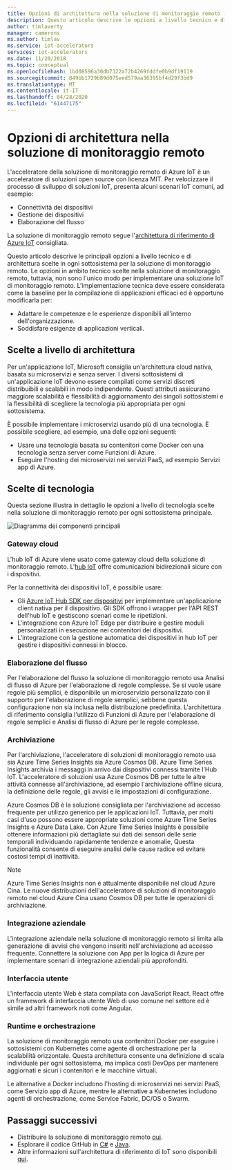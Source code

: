```yaml
---
title: Opzioni di architettura nella soluzione di monitoraggio remoto - Azure | Microsoft Docs
description: Questo articolo descrive le opzioni a livello tecnico e di architettura scelte nella soluzione di monitoraggio remoto
author: timlaverty
manager: camerons
ms.author: timlav
ms.service: iot-accelerators
services: iot-accelerators
ms.date: 11/20/2018
ms.topic: conceptual
ms.openlocfilehash: 1bd08596a30db7322a72b4269fddfe0b9df19119
ms.sourcegitcommit: 849bb1729b89d075eed579aa36395bf4d29f3bd9
ms.translationtype: MT
ms.contentlocale: it-IT
ms.lasthandoff: 04/28/2020
ms.locfileid: "61447175"
---
```

# <a name="remote-monitoring-architectural-choices"></a>Opzioni di architettura nella soluzione di monitoraggio remoto

L'acceleratore della soluzione di monitoraggio remoto di Azure IoT è un acceleratore di soluzioni open source con licenza MIT. Per velocizzare il processo di sviluppo di soluzioni IoT, presenta alcuni scenari IoT comuni, ad esempio:

- Connettività dei dispositivi
- Gestione dei dispositivi
- Elaborazione del flusso

La soluzione di monitoraggio remoto segue l'[architettura di riferimento di Azure IoT](https://aka.ms/iotrefarchitecture) consigliata.

Questo articolo descrive le principali opzioni a livello tecnico e di architettura scelte in ogni sottosistema per la soluzione di monitoraggio remoto. Le opzioni in ambito tecnico scelte nella soluzione di monitoraggio remoto, tuttavia, non sono l'unico modo per implementare una soluzione IoT di monitoraggio remoto. L'implementazione tecnica deve essere considerata come la baseline per la compilazione di applicazioni efficaci ed è opportuno modificarla per:

- Adattare le competenze e le esperienze disponibili all'interno dell'organizzazione.
- Soddisfare esigenze di applicazioni verticali.

## <a name="architectural-choices"></a>Scelte a livello di architettura

Per un'applicazione IoT, Microsoft consiglia un'architettura cloud nativa, basata su microservizi e senza server. I diversi sottosistemi di un'applicazione IoT devono essere compilati come servizi discreti distribuibili e scalabili in modo indipendente. Questi attributi assicurano maggiore scalabilità e flessibilità di aggiornamento dei singoli sottosistemi e la flessibilità di scegliere la tecnologia più appropriata per ogni sottosistema.

È possibile implementare i microservizi usando più di una tecnologia. È possibile scegliere, ad esempio, una delle opzioni seguenti:

- Usare una tecnologia basata su contenitori come Docker con una tecnologia senza server come Funzioni di Azure.
- Eseguire l'hosting dei microservizi nei servizi PaaS, ad esempio Servizi app di Azure.

## <a name="technology-choices"></a>Scelte di tecnologia

Questa sezione illustra in dettaglio le opzioni a livello di tecnologia scelte nella soluzione di monitoraggio remoto per ogni sottosistema principale.

![Diagramma dei componenti principali](./media/iot-accelerators-remote-monitoring-architectural-choices/subsystem.png)

### <a name="cloud-gateway"></a>Gateway cloud

L'hub IoT di Azure viene usato come gateway cloud della soluzione di monitoraggio remoto. L'[hub IoT](https://azure.microsoft.com/services/iot-hub/) offre comunicazioni bidirezionali sicure con i dispositivi.

Per la connettività dei dispositivi IoT, è possibile usare:

- Gli [Azure IoT Hub SDK per dispositivi](../iot-hub/iot-hub-devguide-sdks.md#azure-iot-hub-device-sdks) per implementare un'applicazione client nativa per il dispositivo. Gli SDK offrono i wrapper per l'API REST dell'hub IoT e gestiscono scenari come le ripetizioni.
- L'integrazione con Azure IoT Edge per distribuire e gestire moduli personalizzati in esecuzione nei contenitori dei dispositivi.
- L'integrazione con la gestione automatica dei dispositivi in hub IoT per gestire i dispositivi connessi in blocco.

### <a name="stream-processing"></a>Elaborazione del flusso

Per l'elaborazione del flusso la soluzione di monitoraggio remoto usa Analisi di flusso di Azure per l'elaborazione di regole complesse. Se si vuole usare regole più semplici, è disponibile un microservizio personalizzato con il supporto per l'elaborazione di regole semplici, sebbene questa configurazione non sia inclusa nella distribuzione predefinita. L'architettura di riferimento consiglia l'utilizzo di Funzioni di Azure per l'elaborazione di regole semplici e Analisi di flusso di Azure per le regole complesse.

### <a name="storage"></a>Archiviazione

Per l'archiviazione, l'acceleratore di soluzioni di monitoraggio remoto usa sia Azure Time Series Insights sia Azure Cosmos DB. Azure Time Series Insights archivia i messaggi in arrivo dai dispositivi connessi tramite l'Hub IoT. L'acceleratore di soluzioni usa Azure Cosmos DB per tutte le altre attività connesse all'archiviazione, ad esempio l'archiviazione offline sicura, la definizione delle regole, gli avvisi e le impostazioni di configurazione.

Azure Cosmos DB è la soluzione consigliata per l'archiviazione ad accesso frequente per utilizzo generico per le applicazioni IoT. Tuttavia, per molti casi d'uso possono essere appropriate soluzioni come Azure Time Series Insights e Azure Data Lake. Con Azure Time Series Insights è possibile ottenere informazioni più dettagliate sui dati dei sensori delle serie temporali individuando rapidamente tendenze e anomalie, Questa funzionalità consente di eseguire analisi delle cause radice ed evitare costosi tempi di inattività.

> [!NOTE]
> Azure Time Series Insights non è attualmente disponibile nel cloud Azure Cina. Le nuove distribuzioni dell'acceleratore di soluzioni di monitoraggio remoto nel cloud Azure Cina usano Cosmos DB per tutte le operazioni di archiviazione.

### <a name="business-integration"></a>Integrazione aziendale

L'integrazione aziendale nella soluzione di monitoraggio remoto si limita alla generazione di avvisi che vengono inseriti nell'archiviazione ad accesso frequente. Connettere la soluzione con App per la logica di Azure per implementare scenari di integrazione aziendali più approfonditi.

### <a name="user-interface"></a>Interfaccia utente

L'interfaccia utente Web è stata compilata con JavaScript React. React offre un framework di interfaccia utente Web di uso comune nel settore ed è simile ad altri framework noti come Angular.

### <a name="runtime-and-orchestration"></a>Runtime e orchestrazione

La soluzione di monitoraggio remoto usa contenitori Docker per eseguire i sottosistemi con Kubernetes come agente di orchestrazione per la scalabilità orizzontale. Questa architettura consente una definizione di scala individuale per ogni sottosistema, ma implica costi DevOps per mantenere aggiornati e sicuri i contenitori e le macchine virtuali.

Le alternative a Docker includono l'hosting di microservizi nei servizi PaaS, come Servizio app di Azure, mentre le alternative a Kubernetes includono agenti di orchestrazione, come Service Fabric, DC/OS o Swarm.

## <a name="next-steps"></a>Passaggi successivi

* Distribuire la soluzione di monitoraggio remoto [qui](https://www.azureiotsolutions.com/).
* Esplorare il codice GitHub in [C#](https://github.com/Azure/azure-iot-pcs-remote-monitoring-dotnet/) e [Java](https://github.com/Azure/azure-iot-pcs-remote-monitoring-java/).  
* Altre informazioni sull'architettura di riferimento di IoT sono disponibili [qui](https://aka.ms/iotrefarchitecture).

